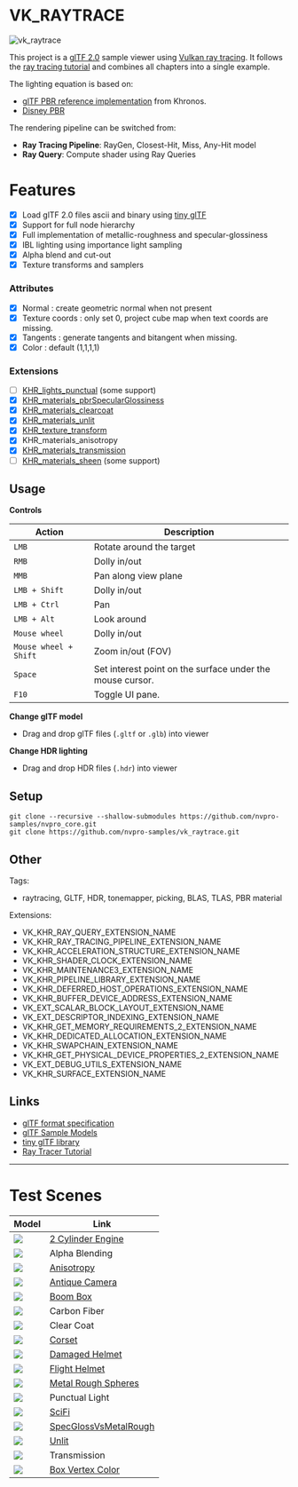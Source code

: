 # VK_RAYTRACE
![vk_raytrace](doc/vk_raytrace.png)


This project is a [glTF 2.0](https://www.khronos.org/gltf/) sample viewer using [Vulkan ray tracing](https://www.khronos.org/blog/vulkan-ray-tracing-final-specification-release). It follows the [ray tracing tutorial](https://github.com/nvpro-samples/vk_raytracing_tutorial_KHR) and combines all chapters into a single example. 

The lighting equation is based on:
* [glTF PBR reference implementation](https://github.com/KhronosGroup/glTF-WebGL-PBR) from Khronos. 
* [Disney PBR](https://blog.selfshadow.com/publications/s2012-shading-course/burley/s2012_pbs_disney_brdf_slides_v2.pdf)

The rendering pipeline can be switched from:
* **Ray Tracing Pipeline**: RayGen, Closest-Hit, Miss, Any-Hit model
* **Ray Query**: Compute shader using Ray Queries




Features
========

- [x] Load glTF 2.0 files ascii and binary using [tiny glTF](https://github.com/syoyo/tinygltf)
- [x] Support for full node hierarchy
- [x] Full implementation of metallic-roughness and specular-glossiness
- [x] IBL lighting using importance light sampling
- [x] Alpha blend and cut-out
- [x] Texture transforms and samplers

### Attributes
  - [x] Normal : create geometric normal when not present
  - [x] Texture coords : only set 0, project cube map when text coords are missing.
  - [x] Tangents : generate tangents and bitangent when missing.
  - [x] Color : default (1,1,1,1)

### Extensions
  - [ ] [KHR_lights_punctual](https://github.com/KhronosGroup/glTF/tree/master/extensions/2.0/Khronos/KHR_lights_punctual) (some support)
  - [x] [KHR_materials_pbrSpecularGlossiness](https://github.com/KhronosGroup/glTF/tree/master/extensions/2.0/Khronos/KHR_materials_pbrSpecularGlossiness)
  - [x] [KHR_materials_clearcoat](https://github.com/KhronosGroup/glTF/tree/master/extensions/2.0/Khronos/KHR_materials_clearcoat)
  - [x] [KHR_materials_unlit](https://github.com/KhronosGroup/glTF/tree/master/extensions/2.0/Khronos/KHR_materials_unlit)
  - [x] [KHR_texture_transform](https://github.com/KhronosGroup/glTF/tree/master/extensions/2.0/Khronos/KHR_texture_transform)
  - [x] KHR_materials_anisotropy
  - [x] [KHR_materials_transmission](https://github.com/KhronosGroup/glTF/tree/master/extensions/2.0/Khronos/KHR_materials_transmission)
  - [ ] [KHR_materials_sheen](https://github.com/KhronosGroup/glTF/tree/master/extensions/2.0/Khronos/KHR_materials_sheen) (some support)

Usage
-----

**Controls**

| Action | Description |
|--------|-------------|
|`LMB`        | Rotate around the target|
|`RMB`        | Dolly in/out|
|`MMB`        | Pan along view plane|
|`LMB + Shift`| Dolly in/out|
|`LMB + Ctrl` | Pan |
|`LMB + Alt`  | Look around |
|`Mouse wheel`| Dolly in/out |
|`Mouse wheel + Shift`| Zoom in/out (FOV)
|`Space`| Set interest point on the surface under the mouse cursor.
|`F10`| Toggle UI pane.


**Change glTF model**

* Drag and drop glTF files (`.gltf` or `.glb`) into viewer

**Change HDR lighting**

* Drag and drop HDR files (`.hdr`) into viewer


Setup
-----

~~~~ 
git clone --recursive --shallow-submodules https://github.com/nvpro-samples/nvpro_core.git
git clone https://github.com/nvpro-samples/vk_raytrace.git
~~~~


Other
-----

Tags: 
- raytracing, GLTF, HDR, tonemapper, picking, BLAS, TLAS, PBR material

Extensions: 
- VK_KHR_RAY_QUERY_EXTENSION_NAME
- VK_KHR_RAY_TRACING_PIPELINE_EXTENSION_NAME
- VK_KHR_ACCELERATION_STRUCTURE_EXTENSION_NAME
- VK_KHR_SHADER_CLOCK_EXTENSION_NAME
- VK_KHR_MAINTENANCE3_EXTENSION_NAME
- VK_KHR_PIPELINE_LIBRARY_EXTENSION_NAME
- VK_KHR_DEFERRED_HOST_OPERATIONS_EXTENSION_NAME
- VK_KHR_BUFFER_DEVICE_ADDRESS_EXTENSION_NAME
- VK_EXT_SCALAR_BLOCK_LAYOUT_EXTENSION_NAME
- VK_EXT_DESCRIPTOR_INDEXING_EXTENSION_NAME
- VK_KHR_GET_MEMORY_REQUIREMENTS_2_EXTENSION_NAME
- VK_KHR_DEDICATED_ALLOCATION_EXTENSION_NAME
- VK_KHR_SWAPCHAIN_EXTENSION_NAME
- VK_KHR_GET_PHYSICAL_DEVICE_PROPERTIES_2_EXTENSION_NAME
- VK_EXT_DEBUG_UTILS_EXTENSION_NAME
- VK_KHR_SURFACE_EXTENSION_NAME


## Links
* [glTF format specification](https://github.com/KhronosGroup/glTF)
* [glTF Sample Models](https://github.com/KhronosGroup/glTF-Sample-Models)
* [tiny glTF library](https://github.com/syoyo/tinygltf)
* [Ray Tracer Tutorial](https://github.com/nvpro-samples/vk_raytracing_tutorial_KHR)

---------------------

Test Scenes
===========

|Model | Link |
|------|------|
|![](doc/2cylinder.png)  | [2 Cylinder Engine](https://github.com/KhronosGroup/glTF-Sample-Models/tree/master/2.0/2CylinderEngine) |
|![](doc/alpha_blend.png) | Alpha Blending |
|![](doc/Anisotropy.png)  | [Anisotropy](https://github.com/KhronosGroup/glTF-Sample-Models/tree/develop/sample-viewer-enhancements/2.0/AnisotropySpheres/glTF)|
|![](doc/AntiqueCamera.png)  | [Antique Camera](https://github.com/KhronosGroup/glTF-Sample-Models/tree/master/2.0/AntiqueCamera) |
|![](doc/BoomBox.png)  | [Boom Box](https://github.com/KhronosGroup/glTF-Sample-Models/tree/master/2.0/BoomBox) |
|![](doc/carbon_fiber.png) | Carbon Fiber |
|![](doc/clear_coat.png) | Clear Coat |
|![](doc/Corset.png)  | [Corset](https://github.com/KhronosGroup/glTF-Sample-Models/tree/master/2.0/Corset) |
|![](doc/Damagedhelmet.png)  | [Damaged Helmet](https://github.com/KhronosGroup/glTF-Sample-Models/tree/master/2.0/DamagedHelmet)
|![](doc/FlightHelmet.png)  | [Flight Helmet](https://github.com/KhronosGroup/glTF-Sample-Models/tree/master/2.0/FlightHelmet) |
|![](doc/MetalRoughness.png) | [Metal Rough Spheres](https://github.com/KhronosGroup/glTF-Sample-Models/tree/master/2.0/MetalRoughSpheres)  |
|![](doc/punctual_light.png) | Punctual Light |
|![](doc/SciFiHelmet.png)  | [SciFi](https://github.com/KhronosGroup/glTF-Sample-Models/tree/master/2.0/SciFiHelmet) |
|![](doc/SpecGlossVsMetalRough.png)  | [SpecGlossVsMetalRough](https://github.com/KhronosGroup/glTF-Sample-Models/tree/develop/sample-viewer-enhancements/2.0/SpecGlossVsMetalRough) |
|![](doc/Unlit.png)  | [Unlit](https://github.com/KhronosGroup/glTF-Sample-Models/tree/master/2.0/UnlitTest) |
|![](doc/transmission.png) | Transmission |
|![](doc/VertexColor.png)  |[Box Vertex Color](https://github.com/KhronosGroup/glTF-Sample-Models/tree/master/2.0/BoxVertexColors) |
